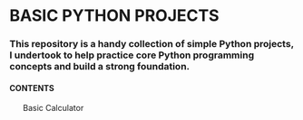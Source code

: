 <H1>BASIC PYTHON PROJECTS</H1>
<H3>This repository is a handy collection of simple Python projects, I undertook to help practice core Python programming concepts and build a strong foundation.</H3>
<H4>CONTENTS</H4>
<ul>Basic Calculator </ul>
